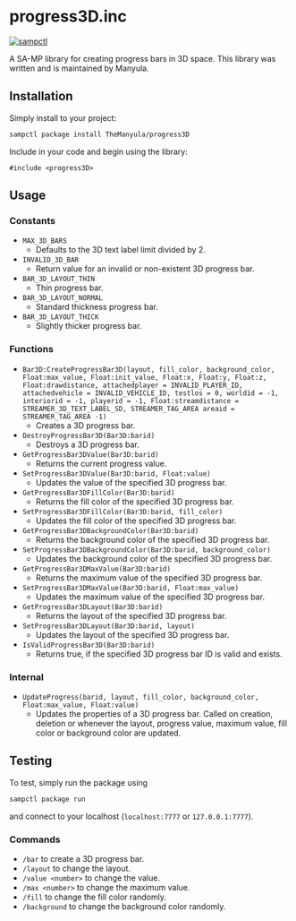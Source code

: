 # progress3D.inc

[![sampctl](https://shields.southcla.ws/badge/sampctl-progress3D-2f2f2f.svg?style=for-the-badge)](https://github.com/TheManyula/progress3D)

A SA-MP library for creating progress bars in 3D space.
This library was written and is maintained by Manyula.

## Installation

Simply install to your project:

```bash
sampctl package install TheManyula/progress3D
```

Include in your code and begin using the library:

```pawn
#include <progress3D>
```

## Usage

### Constants

* `MAX_3D_BARS`
  * Defaults to the 3D text label limit divided by 2.
* `INVALID_3D_BAR`
  * Return value for an invalid or non-existent 3D progress bar.
* `BAR_3D_LAYOUT_THIN`
  * Thin progress bar.
* `BAR_3D_LAYOUT_NORMAL`
  * Standard thickness progress bar.
* `BAR_3D_LAYOUT_THICK`
  * Slightly thicker progress bar.

### Functions

* `Bar3D:CreateProgressBar3D(layout, fill_color, background_color, Float:max_value, Float:init_value, Float:x, Float:y, Float:z, Float:drawdistance, attachedplayer = INVALID_PLAYER_ID, attachedvehicle = INVALID_VEHICLE_ID, testlos = 0, worldid = -1, interiorid = -1, playerid = -1, Float:streamdistance = STREAMER_3D_TEXT_LABEL_SD, STREAMER_TAG_AREA areaid = STREAMER_TAG_AREA -1)`
  * Creates a 3D progress bar.
* `DestroyProgressBar3D(Bar3D:barid)`
  * Destroys a 3D progress bar.
* `GetProgressBar3DValue(Bar3D:barid)`
  * Returns the current progress value.
* `SetProgressBar3DValue(Bar3D:barid, Float:value)`
  * Updates the value of the specified 3D progress bar.
* `GetProgressBar3DFillColor(Bar3D:barid)`
  * Returns the fill color of the specified 3D progress bar.
* `SetProgressBar3DFillColor(Bar3D:barid, fill_color)`
  * Updates the fill color of the specified 3D progress bar.
* `GetProgressBar3DBackgroundColor(Bar3D:barid)`
  * Returns the background color of the specified 3D progress bar.
* `SetProgressBar3DBackgroundColor(Bar3D:barid, background_color)`
  * Updates the background color of the specified 3D progress bar.
* `GetProgressBar3DMaxValue(Bar3D:barid)`
  * Returns the maximum value of the specified 3D progress bar.
* `SetProgressBar3DMaxValue(Bar3D:barid, Float:max_value)`
  * Updates the maximum value of the specified 3D progress bar.
* `GetProgressBar3DLayout(Bar3D:barid)`
  * Returns the layout of the specified 3D progress bar.
* `SetProgressBar3DLayout(Bar3D:barid, layout)`
  * Updates the layout of the specified 3D progress bar.
* `IsValidProgressBar3D(Bar3D:barid)`
  * Returns true, if the specified 3D progress bar ID is valid and exists.

### Internal

* `UpdateProgress(barid, layout, fill_color, background_color, Float:max_value, Float:value)`
  * Updates the properties of a 3D progress bar. Called on creation, deletion or whenever the layout, progress value, maximum value, fill color or background color are updated.

## Testing

To test, simply run the package using

```bash
sampctl package run
```

and connect to your localhost (`localhost:7777` or `127.0.0.1:7777`).

### Commands
* `/bar` to create a 3D progress bar.
* `/layout` to change the layout.
* `/value <number>` to change the value.
* `/max <number>` to change the maximum value. 
* `/fill` to change the fill color randomly.
* `/background` to change the background color randomly. 
